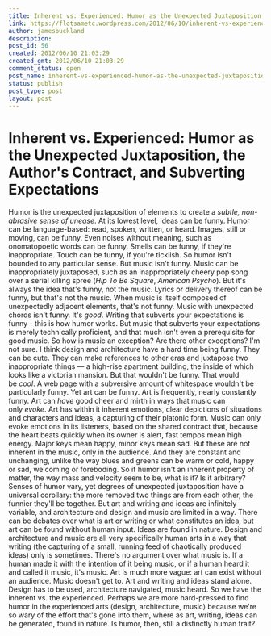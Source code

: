 ```yaml
---
title: Inherent vs. Experienced: Humor as the Unexpected Juxtaposition, the Author's Contract, and Subverting Expectations
link: https://flotsametc.wordpress.com/2012/06/10/inherent-vs-experienced-humor-as-the-unexpected-juxtaposition-the-authors-contract-and-subverting-expectations/
author: jamesbuckland
description: 
post_id: 56
created: 2012/06/10 21:03:29
created_gmt: 2012/06/10 21:03:29
comment_status: open
post_name: inherent-vs-experienced-humor-as-the-unexpected-juxtaposition-the-authors-contract-and-subverting-expectations
status: publish
post_type: post
layout: post
---
```


# Inherent vs. Experienced: Humor as the Unexpected Juxtaposition, the Author's Contract, and Subverting Expectations

Humor is the unexpected juxtaposition of elements to create a _subtle, non-abrasive sense of unease_. At its lowest level, ideas can be funny. Humor can be language-based: read, spoken, written, or heard. Images, still or moving, can be funny. Even noises without meaning, such as onomatopoetic words can be funny. Smells can be funny, if they're inappropriate. Touch can be funny, if you're ticklish. So humor isn't bounded to any particular sense. But music isn't funny. Music can be inappropriately juxtaposed, such as an inappropriately cheery pop song over a serial killing spree (_Hip To Be Square_, _American Psycho_). But it's always the idea that's funny, not the music. Lyrics or delivery thereof can be funny, but that's not the music. When music is itself composed of unexpectedly adjacent elements, that's not funny. Music with unexpected chords isn't funny. It's _good_. Writing that subverts your expectations is funny - this is how humor works. But music that subverts your expectations is merely technically proficient, and that much isn't even a prerequisite for good music. So how is music an exception? Are there other exceptions? I'm not sure. I think design and architecture have a hard time being funny. They can be cute. They can make references to other eras and juxtapose two inappropriate things — a high-rise apartment building, the inside of which looks like a victorian mansion. But that wouldn't be funny. That would be _cool_. A web page with a subversive amount of whitespace wouldn't be particularly funny. Yet art can be funny. Art is frequently, nearly constantly funny. Art can _have_ good cheer and mirth in ways that music can only _evoke_. Art has within it inherent emotions, clear depictions of situations and characters and ideas, a capturing of their platonic form. Music can only evoke emotions in its listeners, based on the shared contract that, because the heart beats quickly when its owner is alert, fast tempos mean high energy. Major keys mean happy, minor keys mean sad. But these are not inherent in the music, only in the audience. And they are constant and unchanging, unlike the way blues and greens can be warm or cold, happy or sad, welcoming or foreboding. So if humor isn't an inherent property of matter, the way mass and velocity seem to be, what is it? Is it arbitrary? Senses of humor vary, yet degrees of unexpected juxtaposition have a universal corollary: the more removed two things are from each other, the funnier they'll be together. But art and writing and ideas are infinitely variable, and architecture and design and music are limited in a way. There can be debates over what is art or writing or what constitutes an idea, but art can be found without human input. Ideas are found in nature. Design and architecture and music are all very specifically human arts in a way that writing (the capturing of a small, running feed of chaotically produced ideas) only is sometimes. There's no argument over what music is. If a human made it with the intention of it being music, or if a human heard it and called it music, it's music. Art is much more vague: art can exist without an audience. Music doesn't get to. Art and writing and ideas stand alone. Design has to be used, architecture navigated, music heard. So we have the inherent vs. the experienced. Perhaps we are more hard-pressed to find humor in the experienced arts (design, architecture, music) because we're so wary of the effort that's gone into them, where as art, writing, ideas can be generated, found in nature. Is humor, then, still a distinctly human trait?